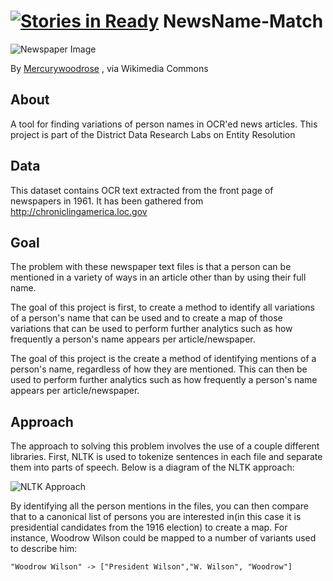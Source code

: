 [![Stories in Ready](https://badge.waffle.io/mattandahalfew/newsname-match.png?label=ready&title=Ready)](https://waffle.io/mattandahalfew/newsname-match)
NewsName-Match
==============

![Newspaper Image](https://upload.wikimedia.org/wikipedia/commons/8/84/The_San_Francisco_Call_newspaper_front_page%2C_thursday%2C_feb_8_1906%2C_featuring_Thomas_B._Bishop_closer_crop.png)

By [Mercurywoodrose](https://commons.wikimedia.org/wiki/User:Mercurywoodrose) , via Wikimedia Commons


About
-----

A tool for finding variations of person names in OCR'ed news articles.  This project is part of the District Data Research Labs on Entity Resolution

Data
----

This dataset contains OCR text extracted from the front page of newspapers in 1961.  It has been gathered from http://chroniclingamerica.loc.gov

Goal
----

The problem with these newspaper text files is that a person can be mentioned in a variety of ways in an article other than by using their full name.

The goal of this project is first, to create a method to identify all variations of a person's name that can be used and to create a map of those variations that can be used to perform further analytics such as how frequently a person's name appears per article/newspaper.

The goal of this project is the create a method of identifying mentions of a person's name, regardless of how they are mentioned.  This can then be used to perform further analytics such as how frequently a person's name appears per article/newspaper.

Approach
--------

The approach to solving this problem involves the use of a couple different libraries.  First, NLTK is used to tokenize sentences in each file and separate them into parts of speech.  Below is a diagram of the NLTK approach:

![NLTK Approach](/docs/ie-architecture.png)

By identifying all the person mentions in the files, you can then compare that to a canonical list of persons you are interested in(in this case it is presidential candidates from the 1916 election) to create a map.  For instance, Woodrow Wilson could be mapped to a number of variants used to describe him:

```
"Woodrow Wilson" -> ["President Wilson","W. Wilson", "Woodrow"]
```
